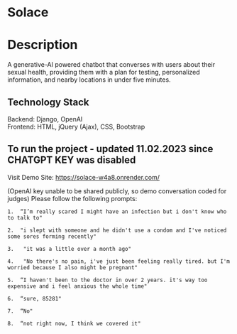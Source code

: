 # Solace

# Description
A generative-AI powered chatbot that converses with users about their sexual health, providing them with a plan for testing, personalized information, and nearby locations in under five minutes.

## Technology Stack
Backend: Django, OpenAI <br />
Frontend: HTML, jQuery (Ajax), CSS, Bootstrap

## To run the project - updated 11.02.2023 since CHATGPT KEY was disabled
Visit Demo Site:
https://solace-w4a8.onrender.com/

(OpenAI key unable to be shared publicly, so demo conversation coded for judges)
Please follow the following prompts:

	1.	“I’m really scared I might have an infection but i don't know who to talk to"
   
	2.	"i slept with someone and he didn't use a condom and I've noticed some sores forming recently"

	3.	 "it was a little over a month ago"

	4.	 "No there's no pain, i've just been feeling really tired. but I'm worried because I also might be pregnant"

	5.	“I haven't been to the doctor in over 2 years. it's way too expensive and i feel anxious the whole time"

	6.	“sure, 85281"

	7.	“No"

	8.	“not right now, I think we covered it"
